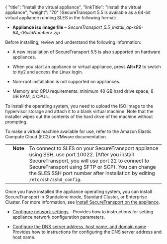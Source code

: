 {
    "title": "Install the virtual appliance",
    "linkTitle": "Install the virtual appliance",
    "weight": "70"
}SecureTransport 5.5 is available as a 64-bit virtual appliance running SLES in the following format:

-   **Appliance iso image file** – *SecureTransport\_5.5\_Install\_ap-x86-64\_&lt;BuildNumber>.zip*

Before installing, review and understand the following information:

-   A new installation of SecureTransport 5.5 is also supported on hardware appliances.
-   When you start an appliance or virtual appliance, press **Alt+F2** to switch to tty2 and access the Linux login.
-   Non-root installation is not supported on appliances.
-   Memory and CPU requirements: minimum 40 GB hard drive space, 8 GB RAM, 4 CPUs.

To install the operating system, you need to upload the ISO image to the hypervisor storage and attach it to a blank virtual machine. Note that the installer wipes out the contents of the hard drive of the machine without prompting.

To make a virtual machine available for use, refer to the Amazon Elastic Compute Cloud (EC2) or VMware documentation.

<table cellpadding="0" cellspacing="0">
   <col/>
   <col/>
   <col/>
      <tr>
         <td valign="top">         </td>
         <td valign="top"><span><b>Note</b></span>
         </td>
         <td data-mc-autonum="&lt;b&gt;Note&lt;/b&gt;" valign="top">To connect to SLES on your <span>SecureTransport</span> appliance using SSH, use port 10022. (After you install <span>SecureTransport</span>, you will use port 22 to connect to <span>SecureTransport</span> using SFTP or SCP). You can change the SLES SSH port number after installation by editing <code>/etc/ssh/sshd_config</code>.         </td>
      </tr>
</table>

Once you have installed the appliance operating system, you can install SecureTransport in Standalone mode, Standard Cluster, or Enterprise Cluster. For more information, see [Install SecureTransport on the appliance](../install-st-on-appliance).

-   [Configure network settings](../../app_network_config) - Provides how to instructions for setting appliance network configuration parameters.
-   [Configure the DNS server address, host name, and domain name](../../app_network_config) - Provides how to instructions for configuring the DNS server address and host name.
